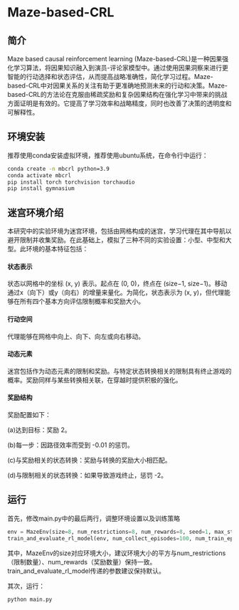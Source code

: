 # Maze-based-CRL
## 简介
Maze based causal reinforcement learning (Maze-based-CRL)是一种因果强化学习算法，将因果知识融入到演员-评论家模型中。通过使用因果洞察来进行更智能的行动选择和状态评估，从而提高战略准确性，简化学习过程。Maze-based-CRL中对因果关系的关注有助于更准确地预测未来的行动和决策。Maze-based-CRL的方法论在克服由稀疏奖励和复杂因果结构在强化学习中带来的挑战方面证明是有效的。它提高了学习效率和战略精度，同时也改善了决策的透明度和可解释性。
## 环境安装
推荐使用conda安装虚拟环境，推荐使用ubuntu系统，在命令行中运行：
```bash
conda create -n mbcrl python=3.9
conda activate mbcrl
pip install torch torchvision torchaudio
pip install gymnasium
```
## 迷宫环境介绍
本研究中的实验环境为迷宫环境，包括由网格构成的迷宫，学习代理在其中导航以避开限制并收集奖励。在此基础上，模拟了三种不同的实验设置：小型、中型和大型。此环境的基本特征包括：
#### 状态表示
状态以网格中的坐标 (x, y) 表示。起点在 (0, 0)，终点在 (size−1, size−1)。移动通过x（向下）或y（向右）的增量来量化。为简化，状态表示为 (x, y)，但代理能够在所有四个基本方向评估限制概率和奖励大小。
#### 行动空间
代理能够在网格中向上、向下、向左或向右移动。
#### 动态元素
迷宫包括作为动态元素的限制和奖励。与特定状态转换相关的限制具有终止游戏的概率。奖励同样与某些转换相关联，在穿越时提供积极的强化。
#### 奖励结构
奖励配置如下：

(a)达到目标：奖励 2。

(b)每一步：因路径效率而受到 -0.01 的惩罚。

(c)与奖励相关的状态转换：奖励与转换的奖励大小相匹配。

(d)与限制相关的状态转换：如果导致游戏终止，惩罚 -2。
## 运行
首先，修改main.py中的最后两行，调整环境设置以及训练策略

```python
env = MazeEnv(size=8, num_restrictions=8, num_rewards=8, seed=1, max_steps=64)
train_and_evaluate_rl_model(env, num_collect_episodes=100, num_train_episodes=1000, eval_interval=10, prior_prob=0.5, prior_func=prior_function, batch_size=64, learning_rate=0.00001, if_render=False, if_pretrain=True)
```

其中，MazeEnv的size对应环境大小，建议环境大小的平方与num_restrictions（限制数量）、num_rewards（奖励数量）保持一致。train_and_evaluate_rl_model传递的参数建议保持默认。

其次，运行：
```bash
python main.py
```
